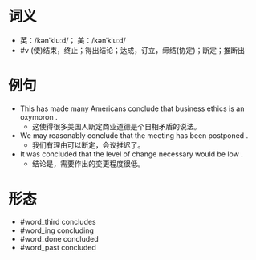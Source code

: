 # 词义
- 英：/kənˈkluːd/； 美：/kənˈkluːd/
- #v (使)结束，终止；得出结论；达成，订立，缔结(协定)；断定；推断出
# 例句
- This has made many Americans conclude that business ethics is an oxymoron .
	- 这使得很多美国人断定商业道德是个自相矛盾的说法。
- We may reasonably conclude that the meeting has been postponed .
	- 我们有理由可以断定，会议推迟了。
- It was concluded that the level of change necessary would be low .
	- 结论是，需要作出的变更程度很低。
# 形态
- #word_third concludes
- #word_ing concluding
- #word_done concluded
- #word_past concluded
